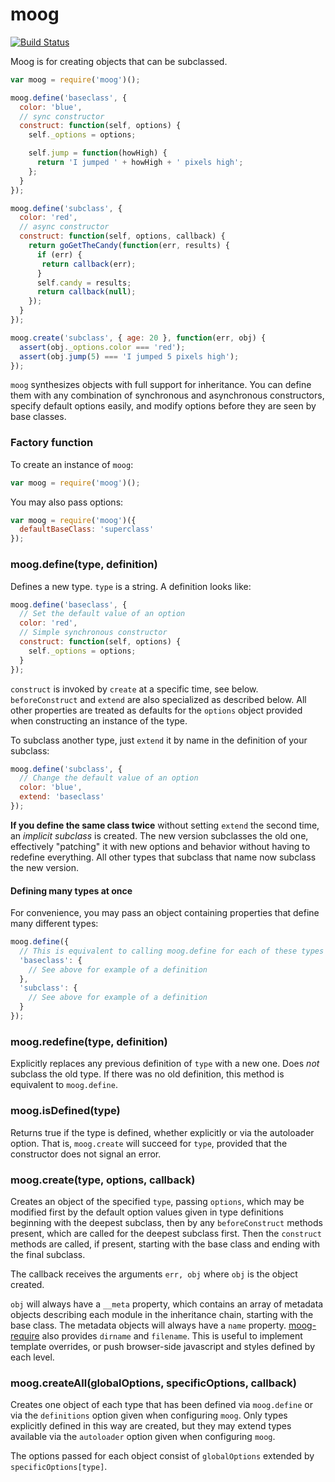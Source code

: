 # moog

[![Build Status](https://travis-ci.org/punkave/moog.svg?branch=master)](https://travis-ci.org/punkave/moog)

Moog is for creating objects that can be subclassed.

```javascript
var moog = require('moog')();

moog.define('baseclass', {
  color: 'blue',
  // sync constructor
  construct: function(self, options) {
    self._options = options;

    self.jump = function(howHigh) {
      return 'I jumped ' + howHigh + ' pixels high';
    };
  }
});

moog.define('subclass', {
  color: 'red',
  // async constructor
  construct: function(self, options, callback) {
    return goGetTheCandy(function(err, results) {
      if (err) {
       return callback(err);
      }
      self.candy = results;
      return callback(null);
    });
  }
});

moog.create('subclass', { age: 20 }, function(err, obj) {
  assert(obj._options.color === 'red');
  assert(obj.jump(5) === 'I jumped 5 pixels high');
});
```

`moog` synthesizes objects with full support for inheritance. You can define them with any combination of synchronous and asynchronous constructors, specify default options easily, and modify options before they are seen by base classes.

### Factory function

To create an instance of `moog`:

```javascript
var moog = require('moog')();
```

You may also pass options:

```javascript
var moog = require('moog')({
  defaultBaseClass: 'superclass'
});
```

### moog.define(type, definition)

Defines a new type. `type` is a string. A definition looks like:

```javascript
moog.define('baseclass', {
  // Set the default value of an option
  color: 'red',
  // Simple synchronous constructor
  construct: function(self, options) {
    self._options = options;
  }
});
```

`construct` is invoked by `create` at a specific time, see below. `beforeConstruct` and `extend` are also specialized as described below. All other properties are treated as defaults for the `options` object provided when constructing an instance of the type.

To subclass another type, just `extend` it by name in the definition of your subclass:

```javascript
moog.define('subclass', {
  // Change the default value of an option
  color: 'blue',
  extend: 'baseclass'
});
```

**If you define the same class twice** without setting `extend` the second time, an *implicit subclass* is created. The new version subclasses the old one, effectively "patching" it with new options and behavior without having to redefine everything. All other types that subclass that name now subclass the new version.

#### Defining many types at once

For convenience, you may pass an object containing properties that define many different types:

```javascript
moog.define({
  // This is equivalent to calling moog.define for each of these types
  'baseclass': {
    // See above for example of a definition
  },
  'subclass': {
    // See above for example of a definition
  }
});
```

### moog.redefine(type, definition)

Explicitly replaces any previous definition of `type` with a new one. Does *not* subclass the old type. If there was no old definition, this method is equivalent to `moog.define`.

### moog.isDefined(type)

Returns true if the type is defined, whether explicitly or via the autoloader option. That is, `moog.create` will succeed for `type`, provided that the constructor does not signal an error.

### moog.create(type, options, callback)

Creates an object of the specified `type`, passing `options`, which may be modified first by the default option values given in type definitions beginning with the deepest subclass, then by any `beforeConstruct` methods present, which are called for the deepest subclass first. Then the `construct` methods are called, if present, starting with the base class and ending with the final subclass.

The callback receives the arguments `err, obj` where `obj` is the object created.

`obj` will always have a `__meta` property, which contains an array of metadata objects describing each module in the inheritance chain, starting with the base class. The metadata objects will always have a `name` property. [moog-require](https://github.com/punkave/moog-require) also provides `dirname` and `filename`. This is useful to implement template overrides, or push browser-side javascript and styles defined by each level.

### moog.createAll(globalOptions, specificOptions, callback)

Creates one object of each type that has been defined via `moog.define` or via the `definitions` option given when configuring `moog`. Only types explicitly defined in this way are created, but they may extend types available via the `autoloader` option given when configuring `moog`.

The options passed for each object consist of `globalOptions` extended by `specificOptions[type]`.
